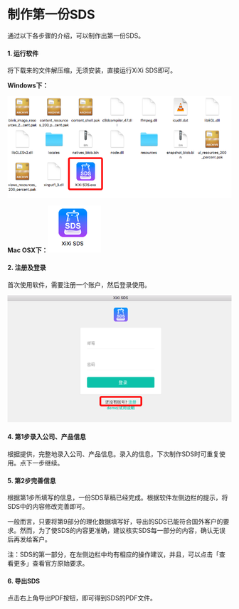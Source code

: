 # 制作第一份SDS

通过以下各步骤的介绍，可以制作出第一份SDS。

#### 1. 运行软件

将下载来的文件解压缩，无须安装，直接运行XiXi SDS即可。

**Windows下：**

![](/assets/windows.png)

**Mac OSX下：**![](/assets/mac.png)

#### 2. 注册及登录

首次使用软件，需要注册一个账户，然后登录使用。

![](/assets/login.png)

#### 4. 第1步录入公司、产品信息

根据提供，完整地录入公司、产品信息。录入的信息，下次制作SDS时可重复使用。点下一步继续。



#### 5. 第2步完善信息

根据第1步所填写的信息，一份SDS草稿已经完成。根据软件左侧边栏的提示，将SDS中的内容修改完善即可。

一般而言，只要将第9部分的理化数据填写好，导出的SDS已能符合国外客户的要求。然而，为了使SDS的内容更准确，建议核实SDS每一部分的内容，确认无误后再发给客户。

注：SDS的第一部分，在左侧边栏中均有相应的操作建议，并且，可以点击「查看更多」查看官方原始要求。

#### 6. 导出SDS

点击右上角导出PDF按钮，即可得到SDS的PDF文件。

